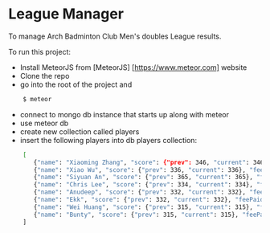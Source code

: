 # League Manager
To manage Arch Badminton Club Men's doubles League results.

To run this project: 

- Install MeteorJS from [MeteorJS] [https://www.meteor.com] website
- Clone the repo
- go into the root of the project and 
```sh
    $ meteor
```
- connect to mongo db instance that starts up along with meteor
- use meteor db
- create new collection called players
- insert the following players into db players collection:
```sh
    [
       {"name": "Xiaoming Zhang", "score": {"prev": 346, "current": 346}, "feePaid": 12, "playNextLeague": true},
       {"name": "Xiao Wu", "score": {"prev": 336, "current": 336}, "feePaid": 12, "playNextLeague": true},
       {"name": "Siyuan An", "score": {"prev": 365, "current": 365}, "feePaid": 12, "playNextLeague": true},
       {"name": "Chris Lee", "score": {"prev": 334, "current": 334}, "feePaid": 8, "playNextLeague": true},
       {"name": "Anudeep", "score": {"prev": 332, "current": 332}, "feePaid": 10, "playNextLeague": true},
       {"name": "Ekk", "score": {"prev": 332, "current": 332}, "feePaid": 0, "playNextLeague": true},
       {"name": "Wei Huang", "score": {"prev": 315, "current": 315}, "feePaid": 12, "playNextLeague": true},
       {"name": "Bunty", "score": {"prev": 315, "current": 315}, "feePaid": 12, "playNextLeague": true}
    ]
```
